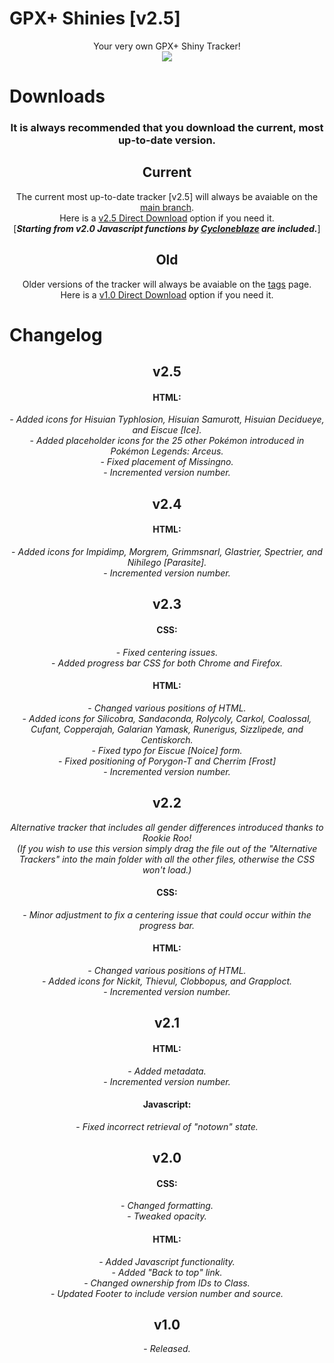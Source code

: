 # GPX+ Shinies [v2.5]
<p align="center">Your very own GPX+ Shiny Tracker!<br>
<img src="https://i.imgur.com/JVxUBMy.png">

  
# Downloads
<h3 align="center">It is always recommended that you download the current, most up-to-date version.</h1>
<h2 align="center">Current</h1>
<p align="center">The current most up-to-date tracker [v2.5] will always be avaiable on the <a href="https://github.com/Level-X/GPX-Shiny-Tracker">main branch</a>.<br>
Here is a <a href="https://github.com/Level-X/GPX-Shiny-Tracker/archive/refs/heads/main.zip">v2.5 Direct Download</a> option if you need it.<br>
[<b><i>Starting from v2.0 Javascript functions by <a href="https://github.com/Cycloneblaze">Cycloneblaze</a> are included.</i></b>]</p>

<h2 align="center">Old</h1>
<p align="center">Older versions of the tracker will always be avaiable on the <a href="https://github.com/Level-X/GPX-Shiny-Tracker/tags">tags</a> page.<br>
Here is a <a href="https://github.com/Level-X/GPX-Shiny-Tracker/archive/refs/tags/1.0.zip">v1.0 Direct Download</a> option if you need it.</p>


# Changelog
<h2 align="center">v2.5</h1>
<h4 align="center">HTML:</h1>
<p align="center"> - <i>Added icons for Hisuian Typhlosion, Hisuian Samurott, Hisuian Decidueye, and Eiscue [Ice].</i><br>
- <i>Added placeholder icons for the 25 other Pokémon introduced in Pokémon Legends: Arceus.</i><br>
- <i>Fixed placement of Missingno.</i><br>
- <i>Incremented version number.</i></p>

<h2 align="center">v2.4</h1>
<h4 align="center">HTML:</h1>
<p align="center"> - <i>Added icons for Impidimp, Morgrem, Grimmsnarl, Glastrier, Spectrier, and Nihilego [Parasite].</i><br>
- <i>Incremented version number.</i></p>

<h2 align="center">v2.3</h1>
<h4 align="center">CSS:</h1>
<p align="center"> - <i>Fixed centering issues.</i><br>
- <i>Added progress bar CSS for both Chrome and Firefox.</i></p>
<h4 align="center">HTML:</h1>
<p align="center"> - <i>Changed various positions of HTML.</i><br>
- <i>Added icons for Silicobra, Sandaconda, Rolycoly, Carkol, Coalossal, Cufant, Copperajah, Galarian Yamask, Runerigus, Sizzlipede, and Centiskorch.</i><br>
- <i>Fixed typo for Eiscue [Noice] form.</i><br>
- <i>Fixed positioning of Porygon-T and Cherrim [Frost]</i><br>
- <i>Incremented version number.</i></p>

<h2 align="center">v2.2</h1>
<p align="center"><i>Alternative tracker that includes all gender differences introduced thanks to Rookie Roo!<br>
(If you wish to use this version simply drag the file out of the "Alternative Trackers" into the main folder with all the other files, otherwise the CSS won't load.)</i></p>
<h4 align="center">CSS:</h1>
<p align="center"> - <i>Minor adjustment to fix a centering issue that could occur within the progress bar.</i></p>
<h4 align="center">HTML:</h1>
<p align="center"> - <i>Changed various positions of HTML.</i><br>
- <i>Added icons for Nickit, Thievul, Clobbopus, and Grapploct.</i><br>
- <i>Incremented version number.</i></p>

<h2 align="center">v2.1</h1>
<h4 align="center">HTML:</h1>
<p align="center"> - <i>Added metadata.</i><br>
- <i>Incremented version number.</i></p>
<h4 align="center">Javascript:</h1>
<p align="center"> - <i>Fixed incorrect retrieval of "notown" state.</i></p>
  
<h2 align="center">v2.0</h1>
<h4 align="center">CSS:</h1>
<p align="center"> - <i>Changed formatting.</i><br>
- <i>Tweaked opacity.</i></p>
<h4 align="center">HTML:</h1>
<p align="center"> - <i>Added Javascript functionality.</i><br>
- <i>Added "Back to top" link.</i><br>
- <i>Changed ownership from IDs to Class.</i><br>
- <i>Updated Footer to include version number and source.</i></p>

<h2 align="center">v1.0</h1>
<p align="center"> - <i>Released.</i>
